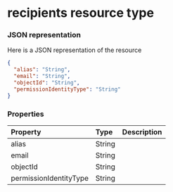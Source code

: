 # recipients resource type



### JSON representation

Here is a JSON representation of the resource

<!-- {
  "blockType": "resource",
  "optionalProperties": [

  ],
  "@odata.type": "microsoft.graph.recipients"
}-->

```json
{
  "alias": "String",
  "email": "String",
  "objectId": "String",
  "permissionIdentityType": "String"
}

```
### Properties
| Property	   | Type	|Description|
|:---------------|:--------|:----------|
|alias|String||
|email|String||
|objectId|String||
|permissionIdentityType|String||

<!-- uuid: e9384cb0-3c11-4ac6-9427-5b7ee7f171a9
2015-10-16 09:34:59 UTC -->
<!-- {
  "type": "#page.annotation",
  "description": "recipients resource",
  "keywords": "",
  "section": "documentation",
  "tocPath": ""
}-->